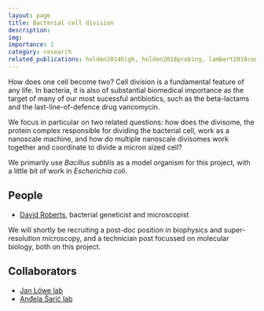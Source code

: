 ```yaml
---
layout: page
title: Bacterial cell division
description:
img: 
importance: 1
category: research
related_publications: holden2014high, holden2018probing, lambert2018constriction, perez2019movement, bisson2017treadmilling, whitley2021ftsz, vanhille2023self, whitley2023one
---
```

How does one cell become two? Cell division is a fundamental feature of any life. In bacteria, it is also of substantial biomedical importance as the target of many of our most sucessful antibiotics, such as the beta-lactams and the last-line-of-defence drug vancomycin.

We focus in particular on two related questions: how does the divisome, the protein complex responsible for dividing the bacterial cell, work as a nanoscale machine, and how do multiple nanoscale divisomes work together and coordinate to divide a micron sized cell?

We primarily use *Bacillus subtilis* as a model organism for this project, with a little bit of work in *Escherichia coli*.

## People
- [David Roberts](projects/roberts_david/), bacterial geneticist and microscopist

We will shortly be recruiting a post-doc position in biophysics and super-resolution microscopy, and a technician post focussed on molecular biology, both on this project.

## Collaborators
- [Jan Löwe lab](https://www2.mrc-lmb.cam.ac.uk/groups/JYL/)
- [Anđela Šarić lab](https://andelasaric.com/)
